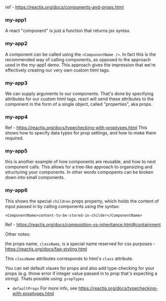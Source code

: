 ref - https://reactjs.org/docs/components-and-props.html

### my-app1 
A react "component" is just a function that returns jsx syntax. 

### my-app2
A component can be called using the `<ComponentName />`. In fact this is the recommended way of calling components, 
as opposed to the approach used in the my-app1 demo. This approach gives the impression that we're effectively creating our very own custom html tags. 

### my-app3 
We can supply arguments to our components. That's done by specifying attributes for our custom html tags. 
react will send these attributes to the component in the form of a single object, called "properties", aka props. 

### my-app4
Ref - https://reactjs.org/docs/typechecking-with-proptypes.html
This shows how to specify data types for prop settings, and how to make them required. 



### my-app5
this is another example of how components are reusable, and how to nest component calls. This allows for a tree-like approach 
to organsizing and structuring your components. In other words compopents can be broken down into small components. 


### my-app6
This shows the special `children` props property, which holds the content of input passed in by calling components using the syntax:

```
<ComponentName>content-to-be-stored-in-childer</ComponentName>
```
Ref - https://reactjs.org/docs/composition-vs-inheritance.html#containment




Other notes:

the props name, `className`, is a special name reserved for css purposes - https://reactjs.org/docs/faq-styling.html

This `className` attributes corresponds to html's `class` attribute. 

You can set default vlaues for props and also add type-checking for your props (e.g. throw error if integer value passed in to prop that's expecting a string). Thats possble using:
`propTypes`
- `defaultProps`
For more info, see https://reactjs.org/docs/typechecking-with-proptypes.html


